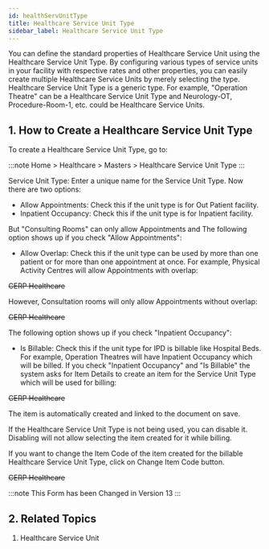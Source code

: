 ```yaml
---
id: healthServUnitType
title: Healthcare Service Unit Type
sidebar_label: Healthcare Service Unit Type
---
```


You can define the standard properties of Healthcare Service Unit using the Healthcare Service Unit Type. By configuring various types of service units in your facility with respective rates and other properties, you can easily create multiple Healthcare Service Units by merely selecting the type. Healthcare Service Unit Type is a generic type. For example, "Operation Theatre" can be a Healthcare Service Unit Type and Neurology-OT, Procedure-Room-1, etc. could be Healthcare Service Units.

## 1. How to Create a Healthcare Service Unit Type

To create a Healthcare Service Unit Type, go to:

:::note
Home > Healthcare > Masters > Healthcare Service Unit Type
:::

Service Unit Type: Enter a unique name for the Service Unit Type.
Now there are two options:

- Allow Appointments: Check this if the unit type is for Out Patient facility.
- Inpatient Occupancy: Check this if the unit type is for Inpatient facility.

But "Consulting Rooms" can only allow Appointments and
The following option shows up if you check "Allow Appointments":

- Allow Overlap: Check this if the unit type can be used by more than one patient or for more than one appointment at once.
  For example, Physical Activity Centres will allow Appointments with overlap:

~~CERP Healthcare~~

However, Consultation rooms will only allow Appointments without overlap:

~~CERP Healthcare~~

The following option shows up if you check "Inpatient Occupancy":

- Is Billable: Check this if the unit type for IPD is billable like Hospital Beds.
  For example, Operation Theatres will have Inpatient Occupancy which will be billed. If you check "Inpatient Occupancy" and "Is Billable" the system asks for Item Details to create an item for the Service Unit Type which will be used for billing:

~~CERP Healthcare~~

The item is automatically created and linked to the document on save.

If the Healthcare Service Unit Type is not being used, you can disable it. Disabling will not allow selecting the item created for it while billing.

If you want to change the Item Code of the item created for the billable Healthcare Service Unit Type, click on Change Item Code button.

~~CERP Healthcare~~

:::note
This Form has been Changed in Version 13
:::

## 2. Related Topics

1. Healthcare Service Unit

